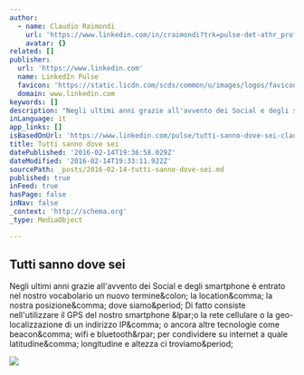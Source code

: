 ```yaml
---
author:
  - name: Claudio Raimondi
    url: 'https://www.linkedin.com/in/craimondi?trk=pulse-det-athr_prof-art_hdr'
    avatar: {}
related: []
publisher:
  url: 'https://www.linkedin.com'
  name: LinkedIn Pulse
  favicon: 'https://static.licdn.com/scds/common/u/images/logos/favicons/v1/favicon.ico'
  domain: www.linkedin.com
keywords: []
description: "Negli ultimi anni grazie all'avvento dei Social e degli smartphone è entrato nel nostro vocabolario un nuovo termine: la location, la nostra posizione, dove siamo. Di fatto consiste nell'utilizzare il GPS del nostro smartphone (o la rete cellulare o la geo-localizzazione di un indirizzo IP, o ancora altre tecnologie come beacon, wifi e bluetooth) per condividere su internet a quale latitudine, longitudine e altezza ci troviamo."
inLanguage: it
app_links: []
isBasedOnUrl: 'https://www.linkedin.com/pulse/tutti-sanno-dove-sei-claudio-raimondi?trk=mp-reader-card'
title: Tutti sanno dove sei
datePublished: '2016-02-14T19:36:58.029Z'
dateModified: '2016-02-14T19:33:11.922Z'
sourcePath: _posts/2016-02-14-tutti-sanno-dove-sei.md
published: true
inFeed: true
hasPage: false
inNav: false
_context: 'http://schema.org'
_type: MediaObject

---
```

<article style=""><h1>Tutti sanno dove sei</h1><p>Negli ultimi anni grazie all'avvento dei Social e degli smartphone è entrato nel nostro vocabolario un nuovo termine&amp;colon; la location&amp;comma; la nostra posizione&amp;comma; dove siamo&amp;period; Di fatto consiste nell'utilizzare il GPS del nostro smartphone &amp;lpar;o la rete cellulare o la geo-localizzazione di un indirizzo IP&amp;comma; o ancora altre tecnologie come beacon&amp;comma; wifi e bluetooth&amp;rpar; per condividere su internet a quale latitudine&amp;comma; longitudine e altezza ci troviamo&amp;period;</p><img src="https://media.licdn.com/mpr/mpr/p/2/005/0ad/29b/221934d.jpg" /></article>
